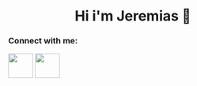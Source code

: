 <h1 align="center"> Hi i'm Jeremias 👋 </h1>

<h3 align="left"> Connect with me: </h3>
<p align="left">
 <a href="https://www.facebook.com/jeremias.caballero.18/">
<img src="https://i.imgur.com/HfN6WE4.png" height=50></img></a>  <a href="https://www.linkedin.com/in/jeremias-caballero-celan-8211b11a8/ "><img src="https://i.imgur.com/WTNceII.png" height=50></img></a>
</p>
